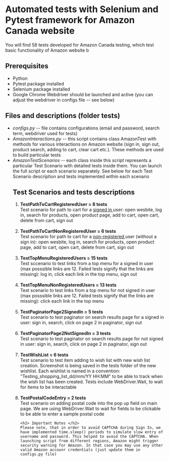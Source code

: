 <h1> Automated tests with Selenium and Pytest framework for Amazon Canada website </h1>

You will find 58 tests developed for Amazon Canada testing, which test basic functionality of Amazon website
b
<h2> Prerequisites </h2>
<ul> 
  <li> Python </li>
  <li> Pytest package installed </li>
  <li> Selenium package installed </li>
  <li> Google Chrome Webdriver should be launched and active (you can adjust the webdriver in configs file -- see below) </li>
 </ul>
 
 <h2> Files and descriptions (folder tests) </h2>
 <ul>
  <li> <i> configs.py </i> -- file contains configurations (email and password, search term, webdriver used for tests) </li>
  <li> <i> AmazonInteractions.py </i> -- this script contains class AmazonTest with methods for various interactions on Amazon website (sign in, sign out, product search, adding to cart, clear cart etc.). These methods are used to build particular tests </li>
  <li> <i> AmazonTestScenarios </i> -- each class inside this script represents a particular Test Scenario with detailed tests inside them. You can launch the full script or each scenario separately. See below for each Test Scenario description and tests implemented within each scenario </li>
 
  <h2> Test Scenarios and tests descriptions </h2>
  <ol type="1">
    <li> <b> TestPathToCartRegisteredUser = 8 tests </b> 
      <br> Test scenario for path to cart for a <u> signed in </u> user: open wesbite, log in, search for products, open product page, add to cart, open cart, delete from cart, sign out </li>
    <br>
    <li> <b> TestPathToCartNonRegisteredUser = 6 tests </b>
      <br> Test scenario for path to cart for a <u> non-registered </u> user (without a sign in): open wesbite, log in, search for products, open product page, add to cart, open cart, delete from cart, sign out </li>
    <br>
    <li> <b> TestTopMenuRegisteredUsers = 15 tests </b>
      <br> Test sccenario to test links from a top menu for a signed in user (max posssible links are 12. Failed tests signify that the links are missing): log in, click each link in the top menu, sign out </li>
    <br>
    <li> <b> TestTopMenuNonRegisteredUsers = 13 tests </b>
      <br> Test scenario to test links from a top menu for not signed in user (max posssible links are 12. Failed tests signify that the links are missing): click each link in the top menu </li>
    <br>
    <li> <b> TestPaginatorPage2SignedIn = 5 tests </b>
      <br> Test scenario to test paginator on search results page for a signed in user: sign in, search, click on page 2 in paginator, sign out </li>
    <br>
    <li> <b> TestPaginatorPage2NotSignedIn = 3 tests </b>
      <br> Test scenario to test paginator on search results page for not signed in user: sign in, search, click on page 2 in paginator, sign out </li>
    <br>
    <li> <b> TestWishList = 6 tests </b>
      <br> Test scenario to test item adding to wish list with new wish list creation. Screenshot is being saved in the tests folder of the new wishlist. Each wishlist is named in a convention: "Testing_shopping_list_dd/mm/YY HH:MM" to be able to track when the wish list has been created. Tests include WebDriver.Wait, to wait for items to be interactable </li>
    <br>
    <li> <b> TestPostalCodeEntry = 2 tests </b>
      <br> Test scenario on adding postal code into the pop up field on main page. We are using WebDriver.Wait to wait for fields to be clickable to be able to enter a sample postal code </li>
    
    <h2> Important Notes </h2>
    Please note, that in order to avoid CAPTCHA during Sign In, we have implemented time.sleep() periods to simulate slow entry of username and password. This helped to avoid the CAPTCHA. When launching script from different regions, Amazon might trigger security warning for Amazon. In that case you may use any other valid Amazon accounr credentials (just update them in configs.py file)
